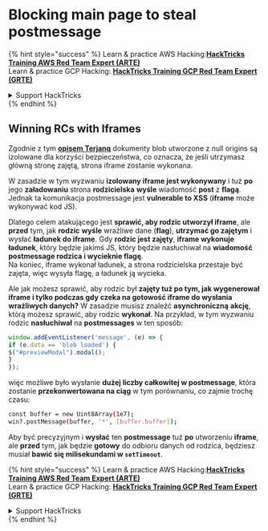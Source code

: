 # Blocking main page to steal postmessage

{% hint style="success" %}
Learn & practice AWS Hacking:<img src="/.gitbook/assets/arte.png" alt="" data-size="line">[**HackTricks Training AWS Red Team Expert (ARTE)**](https://training.hacktricks.xyz/courses/arte)<img src="/.gitbook/assets/arte.png" alt="" data-size="line">\
Learn & practice GCP Hacking: <img src="/.gitbook/assets/grte.png" alt="" data-size="line">[**HackTricks Training GCP Red Team Expert (GRTE)**<img src="/.gitbook/assets/grte.png" alt="" data-size="line">](https://training.hacktricks.xyz/courses/grte)

<details>

<summary>Support HackTricks</summary>

* Check the [**subscription plans**](https://github.com/sponsors/carlospolop)!
* **Join the** 💬 [**Discord group**](https://discord.gg/hRep4RUj7f) or the [**telegram group**](https://t.me/peass) or **follow** us on **Twitter** 🐦 [**@hacktricks\_live**](https://twitter.com/hacktricks\_live)**.**
* **Share hacking tricks by submitting PRs to the** [**HackTricks**](https://github.com/carlospolop/hacktricks) and [**HackTricks Cloud**](https://github.com/carlospolop/hacktricks-cloud) github repos.

</details>
{% endhint %}

## Winning RCs with Iframes

Zgodnie z tym [**opisem Terjanq**](https://gist.github.com/terjanq/7c1a71b83db5e02253c218765f96a710) dokumenty blob utworzone z null origins są izolowane dla korzyści bezpieczeństwa, co oznacza, że jeśli utrzymasz główną stronę zajętą, strona iframe zostanie wykonana.

W zasadzie w tym wyzwaniu **izolowany iframe jest wykonywany** i tuż **po** jego **załadowaniu** strona **rodzicielska** **wyśle** wiadomość **post** z **flagą**.\
Jednak ta komunikacja postmessage jest **vulnerable to XSS** (**iframe** może wykonywać kod JS).

Dlatego celem atakującego jest **sprawić, aby rodzic utworzył iframe**, ale **przed** tym, jak **rodzic** **wyśle** wrażliwe dane (**flag**), **utrzymać go zajętym** i wysłać **ładunek do iframe**. Gdy **rodzic jest zajęty**, **iframe wykonuje ładunek**, który będzie jakimś JS, który będzie nasłuchiwał na **wiadomość postmessage rodzica i wycieknie flagę**.\
Na koniec, iframe wykonał ładunek, a strona rodzicielska przestaje być zajęta, więc wysyła flagę, a ładunek ją wycieka.

Ale jak możesz sprawić, aby rodzic był **zajęty tuż po tym, jak wygenerował iframe i tylko podczas gdy czeka na gotowość iframe do wysłania wrażliwych danych?** W zasadzie musisz znaleźć **asynchroniczną** **akcję**, którą możesz sprawić, aby rodzic **wykonał**. Na przykład, w tym wyzwaniu rodzic **nasłuchiwał** na **postmessages** w ten sposób:
```javascript
window.addEventListener('message', (e) => {
if (e.data == 'blob loaded') {
$("#previewModal").modal();
}
});
```
więc możliwe było wysłanie **dużej liczby całkowitej w postmessage**, która zostanie **przekonwertowana na ciąg** w tym porównaniu, co zajmie trochę czasu:
```bash
const buffer = new Uint8Array(1e7);
win?.postMessage(buffer, '*', [buffer.buffer]);
```
Aby być precyzyjnym i **wysłać** ten **postmessage** tuż **po** utworzeniu **iframe**, ale **przed** tym, jak będzie **gotowy** do odbioru danych od rodzica, będziesz musiał **bawić się milisekundami w `setTimeout`**.

{% hint style="success" %}
Learn & practice AWS Hacking:<img src="/.gitbook/assets/arte.png" alt="" data-size="line">[**HackTricks Training AWS Red Team Expert (ARTE)**](https://training.hacktricks.xyz/courses/arte)<img src="/.gitbook/assets/arte.png" alt="" data-size="line">\
Learn & practice GCP Hacking: <img src="/.gitbook/assets/grte.png" alt="" data-size="line">[**HackTricks Training GCP Red Team Expert (GRTE)**<img src="/.gitbook/assets/grte.png" alt="" data-size="line">](https://training.hacktricks.xyz/courses/grte)

<details>

<summary>Support HackTricks</summary>

* Check the [**subscription plans**](https://github.com/sponsors/carlospolop)!
* **Join the** 💬 [**Discord group**](https://discord.gg/hRep4RUj7f) or the [**telegram group**](https://t.me/peass) or **follow** us on **Twitter** 🐦 [**@hacktricks\_live**](https://twitter.com/hacktricks\_live)**.**
* **Share hacking tricks by submitting PRs to the** [**HackTricks**](https://github.com/carlospolop/hacktricks) and [**HackTricks Cloud**](https://github.com/carlospolop/hacktricks-cloud) github repos.

</details>
{% endhint %}
